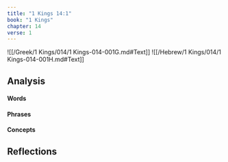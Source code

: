 ```yaml
---
title: "1 Kings 14:1"
book: "1 Kings"
chapter: 14
verse: 1
---
```

![[/Greek/1 Kings/014/1 Kings-014-001G.md#Text]]
![[/Hebrew/1 Kings/014/1 Kings-014-001H.md#Text]]

## Analysis

#### Words

#### Phrases

#### Concepts

## Reflections
